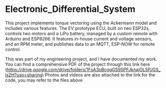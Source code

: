 # Electronic_Differential_System
This project implements torque vectoring using the Ackermann model and includes various features. The EV prototype ECU, built on two ESP32s, controls two motors and a LiPo battery, managed by a custom remote with Arduino and ESP8266. It features in-house current and voltage sensors, and an RPM meter, and publishes data to an MQTT, ESP-NOW for remote control.

This was part of my engineering project, and I have documented my work. You can find a comprehensive PDF of the project through this link here
(https://drive.google.com/drive/folders/1FsA3pBcggGS9SPFJknajOL5PJGS_ls2H?usp=sharing)
Photos and videos are also attached to the link
for the code, you may refer to the files above

